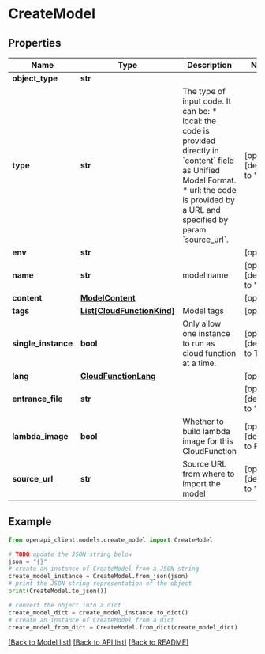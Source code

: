 # CreateModel


## Properties

Name | Type | Description | Notes
------------ | ------------- | ------------- | -------------
**object_type** | **str** |  | 
**type** | **str** | The type of input code. It can be:  * local: the code is provided directly in &#x60;content&#x60; field as Unified Model Format. * url: the code is provided by a URL and specified by param &#x60;source_url&#x60;. | [optional] [default to 'local']
**env** | **str** |  | [optional] 
**name** | **str** | model name | [optional] [default to '']
**content** | [**ModelContent**](ModelContent.md) |  | [optional] 
**tags** | [**List[CloudFunctionKind]**](CloudFunctionKind.md) | Model tags | [optional] 
**single_instance** | **bool** | Only allow one instance to run as cloud function at a time. | [optional] [default to True]
**lang** | [**CloudFunctionLang**](CloudFunctionLang.md) |  | [optional] 
**entrance_file** | **str** |  | [optional] [default to '']
**lambda_image** | **bool** | Whether to build lambda image for this CloudFunction | [optional] [default to False]
**source_url** | **str** | Source URL from where to import the model | [optional] [default to '']

## Example

```python
from openapi_client.models.create_model import CreateModel

# TODO update the JSON string below
json = "{}"
# create an instance of CreateModel from a JSON string
create_model_instance = CreateModel.from_json(json)
# print the JSON string representation of the object
print(CreateModel.to_json())

# convert the object into a dict
create_model_dict = create_model_instance.to_dict()
# create an instance of CreateModel from a dict
create_model_from_dict = CreateModel.from_dict(create_model_dict)
```
[[Back to Model list]](../README.md#documentation-for-models) [[Back to API list]](../README.md#documentation-for-api-endpoints) [[Back to README]](../README.md)


